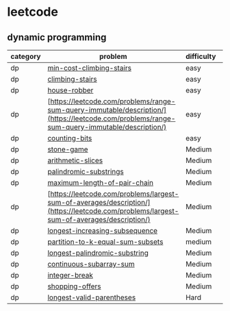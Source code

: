 # leetcode 

## dynamic programming
| category  | problem | difficulty | like | 
| ------------- | ------------- | ------------- | ---------|
|dp|[min-cost-climbing-stairs](https://leetcode.com/problems/min-cost-climbing-stairs/description/)|easy|  
|dp|[climbing-stairs](https://leetcode.com/problems/climbing-stairs/description/)|easy|
|dp|[house-robber](https://leetcode.com/problems/house-robber/description/)|easy|
|dp|[https://leetcode.com/problems/range-sum-query-immutable/description/](https://leetcode.com/problems/range-sum-query-immutable/description/)|easy|
|dp|[counting-bits](https://leetcode.com/problems/counting-bits/description/)|easy|
|dp|[stone-game](https://leetcode.com/problems/stone-game/description/)|Medium|like|
|dp|[arithmetic-slices](https://leetcode.com/problems/arithmetic-slices/description/)|Medium|like
|dp|[palindromic-substrings](https://leetcode.com/problems/palindromic-substrings/description/)|Medium|like
|dp|[maximum-length-of-pair-chain](https://leetcode.com/problems/maximum-length-of-pair-chain/description/)|Medium|
|dp|[https://leetcode.com/problems/largest-sum-of-averages/description/](https://leetcode.com/problems/largest-sum-of-averages/description/)|Medium|
|dp|[longest-increasing-subsequence](https://leetcode.com/problems/longest-increasing-subsequence/description/)|Medium|
|dp|[partition-to-k-equal-sum-subsets](https://leetcode.com/problems/partition-to-k-equal-sum-subsets/description/)|medium|
|dp|[longest-palindromic-substring](https://leetcode.com/problems/longest-palindromic-substring/description/)|Medium|
|dp|[continuous-subarray-sum](https://leetcode.com/problems/continuous-subarray-sum/description/)|Medium|
|dp|[integer-break](https://leetcode.com/problems/integer-break/description/)|Medium|
|dp|[shopping-offers](https://leetcode.com/problems/shopping-offers/description/)|Medium|
|dp|[longest-valid-parentheses](https://leetcode.com/problems/longest-valid-parentheses/description/)|Hard|